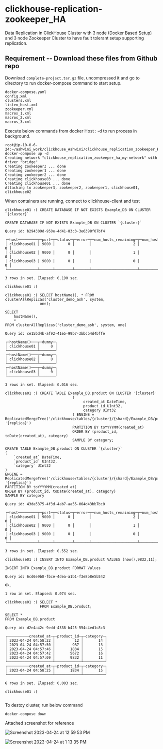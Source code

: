 # clickhouse-replication-zookeeper_HA

Data Replication in ClickHouse Cluster with 3 node (Docker Based Setup) and 3 node Zookeeper Cluster to have fault tolerant setup supporting replication.

## Requirement -- Download these files from Github repo
Download `complete-project.tar.gz` file, uncompressed it and go to directory to run docker-compose command to start setup.

```
docker-compose.yaml
config.xml
clusters.xml
listen_host.xml
zookeeper.xml
macros_1.xml
macros_2.xml
macros_3.xml
```

Execute below commands from docker Host :
-d to run process in background.

```
root@ip-10-0-6-24:~/ashwini_work/clickhouse_Ashwini/clickhouse_replication_zookeeper_HA# docker-compose up -d
Creating network "clickhouse_replication_zookeeper_ha_my-network" with driver "bridge"
Creating zookeeper3 ... done
Creating zookeeper1 ... done
Creating zookeeper2 ... done
Creating clickhouse03 ... done
Creating clickhouse01 ... done
Attaching to zookeeper3, zookeeper2, zookeeper1, clickhouse01, clickhouse02
```

When containers are running, connect to clickhouse-client and test

```
clickhouse01 :) CREATE DATABASE IF NOT EXISTS Example_DB ON CLUSTER `{cluster}`

CREATE DATABASE IF NOT EXISTS Example_DB ON CLUSTER `{cluster}`

Query id: b294309d-950e-4d41-83c3-3e6398f07bf4

┌─host─────────┬─port─┬─status─┬─error─┬─num_hosts_remaining─┬─num_hosts_active─┐
│ clickhouse01 │ 9000 │      0 │       │                   2 │                0 │
│ clickhouse02 │ 9000 │      0 │       │                   1 │                0 │
│ clickhouse03 │ 9000 │      0 │       │                   0 │                0 │
└──────────────┴──────┴────────┴───────┴─────────────────────┴──────────────────┘

3 rows in set. Elapsed: 0.190 sec.

clickhouse01 :)

clickhouse01 :) SELECT hostName(), * FROM clusterAllReplicas('cluster_demo_ash', system,
                one);

SELECT
    hostName(),
    *
FROM clusterAllReplicas('cluster_demo_ash', system, one)

Query id: ce15bd4b-af92-41e5-99b7-3bbcb4d4bffe

┌─hostName()───┬─dummy─┐
│ clickhouse01 │     0 │
└──────────────┴───────┘
┌─hostName()───┬─dummy─┐
│ clickhouse02 │     0 │
└──────────────┴───────┘
┌─hostName()───┬─dummy─┐
│ clickhouse03 │     0 │
└──────────────┴───────┘

3 rows in set. Elapsed: 0.016 sec.

clickhouse01 :) CREATE TABLE Example_DB.product ON CLUSTER '{cluster}'
                               (
                                    created_at DateTime,
                                    product_id UInt32,
                                    category UInt32
                               ) ENGINE = ReplicatedMergeTree('/clickhouse/tables/{cluster}/{shard}/Example_DB/product', '{replica}')
                               PARTITION BY toYYYYMM(created_at)
                               ORDER BY (product_id, toDate(created_at), category)
                               SAMPLE BY category;

CREATE TABLE Example_DB.product ON CLUSTER `{cluster}`
(
    `created_at` DateTime,
    `product_id` UInt32,
    `category` UInt32
)
ENGINE = ReplicatedMergeTree('/clickhouse/tables/{cluster}/{shard}/Example_DB/product', '{replica}')
PARTITION BY toYYYYMM(created_at)
ORDER BY (product_id, toDate(created_at), category)
SAMPLE BY category

Query id: 43da5375-4f3d-4ab7-aa55-064d43bb7bc0

┌─host─────────┬─port─┬─status─┬─error─┬─num_hosts_remaining─┬─num_hosts_active─┐
│ clickhouse01 │ 9000 │      0 │       │                   2 │                0 │
│ clickhouse02 │ 9000 │      0 │       │                   1 │                0 │
│ clickhouse03 │ 9000 │      0 │       │                   0 │                0 │
└──────────────┴──────┴────────┴───────┴─────────────────────┴──────────────────┘

3 rows in set. Elapsed: 0.552 sec.

clickhouse01 :) INSERT INTO Example_DB.product VALUES (now(),9832,11);

INSERT INTO Example_DB.product FORMAT Values

Query id: 6cd6e9b8-fbce-4dea-a1b1-f3e8b8e5b542

Ok.

1 row in set. Elapsed: 0.074 sec.

clickhouse01 :) SELECT *
                FROM Example_DB.product;

SELECT *
FROM Example_DB.product

Query id: d2e4a42c-9edd-4338-b425-554c4ed1c8c3

┌──────────created_at─┬─product_id─┬─category─┐
│ 2023-04-24 04:58:22 │         12 │       14 │
│ 2023-04-24 04:57:50 │        987 │       13 │
│ 2023-04-24 04:57:46 │       1834 │       15 │
│ 2023-04-24 04:57:42 │       5672 │       16 │
│ 2023-04-24 04:57:09 │       9832 │       11 │
└─────────────────────┴────────────┴──────────┘
┌──────────created_at─┬─product_id─┬─category─┐
│ 2023-04-24 04:58:25 │       1834 │       15 │
└─────────────────────┴────────────┴──────────┘

6 rows in set. Elapsed: 0.003 sec.

clickhouse01 :)


```




To destoy cluster, run below command

```
docker-compose down
```

Attached screenshot for reference 

![Screenshot 2023-04-24 at 12 59 53 PM](https://user-images.githubusercontent.com/124853365/233915986-0ab036b4-eb59-437d-b52f-c6d09020f7f6.png)


![Screenshot 2023-04-24 at 1 13 35 PM](https://user-images.githubusercontent.com/124853365/233916039-84bf311f-b757-4ee5-b22d-10df4575e673.png)
